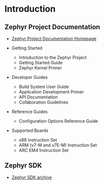# Introduction


## Zephyr Project Documentation

- [Zephyr Project Documentation Homepage](https://www.zephyrproject.org/doc/index.html)

- Getting Started
  - Introduction to the Zephyr Project
  - Getting Started Guide
  - Zephyr Kernel Primer
- Developer Guides
  - Build System User Guide
  - Application Development Primer
  - API Documentation
  - Collaboration Guidelines
- Reference Guides
  - Configuration Options Reference Guide
- Supported Boards
  - x86 Instruction Set
  - ARM (v7-M and v7E-M) Instruction Set
  - ARC EM4 Instruction Set  

## Zephyr SDK

- [Zephyr SDK archive](https://nexus.zephyrproject.org/content/repositories/releases/org/zephyrproject/zephyr-sdk/)

